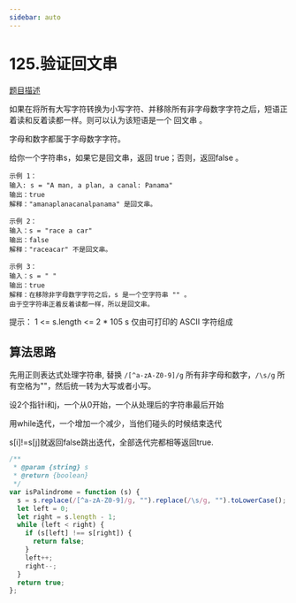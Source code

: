 ```yaml
---
sidebar: auto
---
```


# 125.验证回文串
[题目描述](https://leetcode.cn/problems/valid-palindrome/)

如果在将所有大写字符转换为小写字符、并移除所有非字母数字字符之后，短语正着读和反着读都一样。则可以认为该短语是一个 回文串 。

字母和数字都属于字母数字字符。

给你一个字符串s，如果它是回文串，返回 true；否则，返回false 。

```
示例 1：
输入: s = "A man, a plan, a canal: Panama"
输出：true
解释："amanaplanacanalpanama" 是回文串。

示例 2：
输入：s = "race a car"
输出：false
解释："raceacar" 不是回文串。

示例 3：
输入：s = " "
输出：true
解释：在移除非字母数字字符之后，s 是一个空字符串 "" 。
由于空字符串正着反着读都一样，所以是回文串。
```

提示：
1 <= s.length <= 2 * 105
s 仅由可打印的 ASCII 字符组成

## 算法思路

先用正则表达式处理字符串, 替换 `/[^a-zA-Z0-9]/g` 所有非字母和数字，`/\s/g` 所有空格为""，然后统一转为大写或者小写。

设2个指针i和j，一个从0开始，一个从处理后的字符串最后开始

用while迭代，一个增加一个减少，当他们碰头的时候结束迭代

s[i]!=s[j]就返回false跳出迭代，全部迭代完都相等返回true.

```js
/**
 * @param {string} s
 * @return {boolean}
 */
var isPalindrome = function (s) {
  s = s.replace(/[^a-zA-Z0-9]/g, "").replace(/\s/g, "").toLowerCase();
  let left = 0; 
  let right = s.length - 1;
  while (left < right) {
    if (s[left] !== s[right]) {
      return false;
    }
    left++;
    right--;
  }
  return true;
};
```





